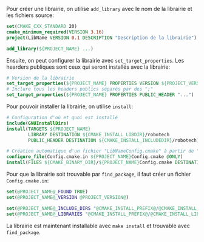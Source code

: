 [order]:       # (4)
[title]:       # (Créer une librairie)
[description]: # (Comment créer une librairie installable avec CMake)

Pour créer une librairie, on utilise `add_library` avec le nom de la librairie et les fichiers source:
```cmake
set(CMAKE_CXX_STANDARD 20)
cmake_minimum_required(VERSION 3.16)
project(LibName VERSION 0.1 DESCRIPTION "Description de la librairie")

add_library(${PROJECT_NAME} ...)
```

Ensuite, on peut configurer la librairie avec `set_target_properties`.
Les hearders publiques sont ceux qui seront installés avec la librairie:
```cmake
# Version de la librairie
set_target_properties(${PROJECT_NAME} PROPERTIES VERSION ${PROJECT_VERSION})
# Inclure tous les headers publics séparés par des ";"
set_target_properties(${PROJECT_NAME} PROPERTIES PUBLIC_HEADER "...")
```

Pour pouvoir installer la librairie, on utilise `install`:
```cmake
# Configuration d'où et quoi est installé
include(GNUInstallDirs)
install(TARGETS ${PROJECT_NAME}
        LIBRARY DESTINATION ${CMAKE_INSTALL_LIBDIR}/robotech
        PUBLIC_HEADER DESTINATION ${CMAKE_INSTALL_INCLUDEDIR}/robotech)

# Création automatique d'un fichier "LibNameConfig.cmake" à partir de "Config.cmake.in"
configure_file(Config.cmake.in ${PROJECT_NAME}Config.cmake @ONLY)
install(FILES ${CMAKE_BINARY_DIR}/${PROJECT_NAME}Config.cmake DESTINATION ${CMAKE_INSTALL_DATAROOTDIR}/${PROJECT_NAME}/cmake)
```

Pour que la librairie soit trouvable par `find_package`, il faut créer un fichier `Config.cmake.in`:
```cmake
set(@PROJECT_NAME@_FOUND TRUE)
set(@PROJECT_NAME@_VERSION @PROJECT_VERSION@)

set(@PROJECT_NAME@_INCLUDE_DIRS "@CMAKE_INSTALL_PREFIX@/@CMAKE_INSTALL_INCLUDEDIR@/robotech")
set(@PROJECT_NAME@_LIBRARIES "@CMAKE_INSTALL_PREFIX@/@CMAKE_INSTALL_LIBDIR@/lib@PROJECT_NAME@.a")
```

La librairie est maintenant installable avec `make install` et trouvable avec `find_package`.